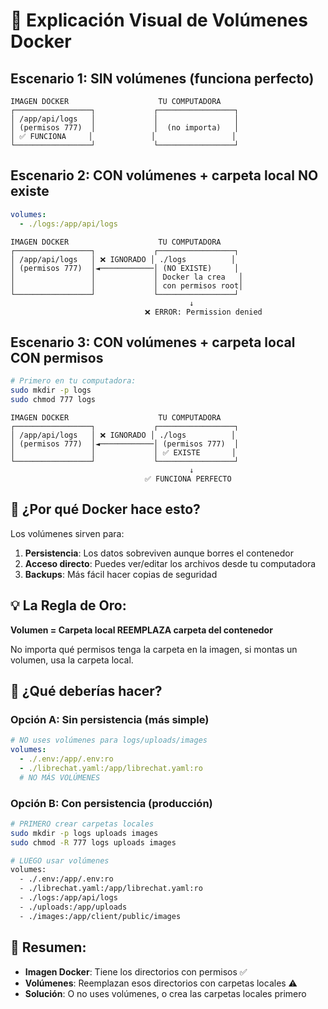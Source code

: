 # 🎯 Explicación Visual de Volúmenes Docker

## Escenario 1: SIN volúmenes (funciona perfecto)
```
IMAGEN DOCKER                    TU COMPUTADORA
┌─────────────────┐             ┌─────────────────┐
│ /app/api/logs   │             │                 │
│ (permisos 777)  │             │  (no importa)   │
│ ✅ FUNCIONA     │             │                 │
└─────────────────┘             └─────────────────┘
```

## Escenario 2: CON volúmenes + carpeta local NO existe
```yaml
volumes:
  - ./logs:/app/api/logs
```
```
IMAGEN DOCKER                    TU COMPUTADORA
┌─────────────────┐             ┌─────────────────┐
│ /app/api/logs   │ ❌ IGNORADO │ ./logs          │
│ (permisos 777)  │◄────────────│ (NO EXISTE)     │
│                 │             │ Docker la crea   │
│                 │             │ con permisos root│
└─────────────────┘             └─────────────────┘
                                        ↓
                              ❌ ERROR: Permission denied
```

## Escenario 3: CON volúmenes + carpeta local CON permisos
```bash
# Primero en tu computadora:
sudo mkdir -p logs
sudo chmod 777 logs
```
```
IMAGEN DOCKER                    TU COMPUTADORA
┌─────────────────┐             ┌─────────────────┐
│ /app/api/logs   │ ❌ IGNORADO │ ./logs          │
│ (permisos 777)  │◄────────────│ (permisos 777)  │
│                 │             │ ✅ EXISTE       │
└─────────────────┘             └─────────────────┘
                                        ↓
                              ✅ FUNCIONA PERFECTO
```

## 🤔 ¿Por qué Docker hace esto?

Los volúmenes sirven para:
1. **Persistencia**: Los datos sobreviven aunque borres el contenedor
2. **Acceso directo**: Puedes ver/editar los archivos desde tu computadora
3. **Backups**: Más fácil hacer copias de seguridad

## 💡 La Regla de Oro:

**Volumen = Carpeta local REEMPLAZA carpeta del contenedor**

No importa qué permisos tenga la carpeta en la imagen, si montas un volumen, usa la carpeta local.

## 🎯 ¿Qué deberías hacer?

### Opción A: Sin persistencia (más simple)
```yaml
# NO uses volúmenes para logs/uploads/images
volumes:
  - ./.env:/app/.env:ro
  - ./librechat.yaml:/app/librechat.yaml:ro
  # NO MÁS VOLÚMENES
```

### Opción B: Con persistencia (producción)
```bash
# PRIMERO crear carpetas locales
sudo mkdir -p logs uploads images
sudo chmod -R 777 logs uploads images

# LUEGO usar volúmenes
volumes:
  - ./.env:/app/.env:ro
  - ./librechat.yaml:/app/librechat.yaml:ro
  - ./logs:/app/api/logs
  - ./uploads:/app/uploads
  - ./images:/app/client/public/images
```

## 📝 Resumen:

- **Imagen Docker**: Tiene los directorios con permisos ✅
- **Volúmenes**: Reemplazan esos directorios con carpetas locales ⚠️
- **Solución**: O no uses volúmenes, o crea las carpetas locales primero
